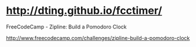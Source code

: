 # http://dting.github.io/fcctimer/

FreeCodeCamp - Zipline: Build a Pomodoro Clock

http://www.freecodecamp.com/challenges/zipline-build-a-pomodoro-clock
